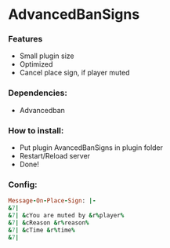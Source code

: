 # AdvancedBanSigns

### Features
- Small plugin size
- Optimized
- Cancel place sign, if player muted

### Dependencies:
- Advancedban

### How to install:
- Put plugin AvancedBanSigns in plugin folder
- Restart/Reload server
- Done!

### Config:
```ruby
Message-On-Place-Sign: |-
&7|
&7| &cYou are muted by &r%player%
&7| &cReason &r%reason%
&7| &cTime &r%time%
&7|
```
 
